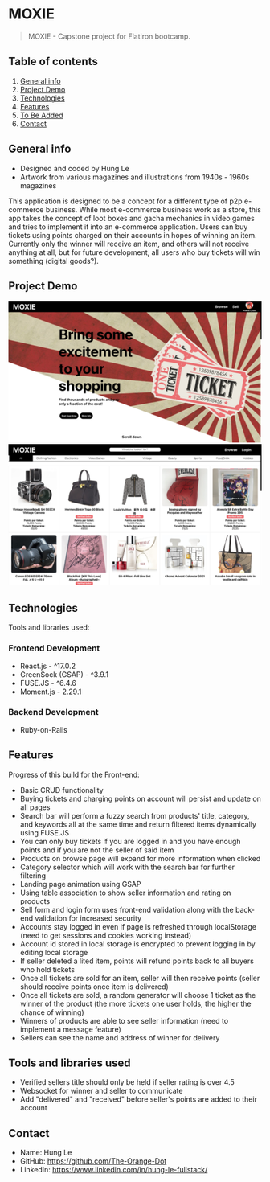 # MOXIE

> MOXIE - Capstone project for Flatiron bootcamp.

## Table of contents

1. [General info](#general)
2. [Project Demo](#project)
3. [Technologies](#technologies)
4. [Features](#features)
5. [To Be Added](#to-be-added)
6. [Contact](#contact)

<a name="general"></a>

## General info

- Designed and coded by Hung Le
- Artwork from various magazines and illustrations from 1940s - 1960s magazines

This application is designed to be a concept for a different type of p2p e-commerce business. While most e-commerce business work as a store, this app takes the concept of loot boxes and gacha mechanics in video games and tries to implement it into an e-commerce application. Users can buy tickets using points charged on their accounts in hopes of winning an item. Currently only the winner will receive an item, and others will not receive anything at all, but for future development, all users who buy tickets will win something (digital goods?).

<a name="project"></a>

## Project Demo

<div align="center">
<kbd>
<img src="./moxie-screenshot.png">
</kbd>
</div>

<div align="center">
<kbd>
<img src="./moxie-screenshot2.png">
</kbd>
</div>

<a name="technologies"></a>

## Technologies

Tools and libraries used:

### Frontend Development

- React.js - ^17.0.2
- GreenSock (GSAP) - ^3.9.1
- FUSE.JS - ^6.4.6
- Moment.js - 2.29.1

### Backend Development

- Ruby-on-Rails

<a name="features"></a>

## Features

Progress of this build for the Front-end:

- Basic CRUD functionality
- Buying tickets and charging points on account will persist and update on all pages
- Search bar will perform a fuzzy search from products' title, category, and keywords all at the same time and return filtered items dynamically using FUSE.JS
- You can only buy tickets if you are logged in and you have enough points and if you are not the seller of said item
- Products on browse page will expand for more information when clicked
- Category selector which will work with the search bar for further filtering
- Landing page animation using GSAP
- Using table association to show seller information and rating on products
- Sell form and login form uses front-end validation along with the back-end validation for increased security
- Accounts stay logged in even if page is refreshed through localStorage (need to get sessions and cookies working instead)
- Account id stored in local storage is encrypted to prevent logging in by editing local storage
- If seller deleted a lited item, points will refund points back to all buyers who hold tickets
- Once all tickets are sold for an item, seller will then receive points (seller should receive points once item is delivered)
- Once all tickets are sold, a random generator will choose 1 ticket as the winner of the product (the more tickets one user holds, the higher the chance of winning)
- Winners of products are able to see seller information (need to implement a message feature)
- Sellers can see the name and address of winner for delivery

<a name="to-be-added"></a>

## Tools and libraries used

- Verified sellers title should only be held if seller rating is over 4.5
- Websocket for winner and seller to communicate
- Add "delivered" and "received" before seller's points are added to their account

<a name="contact"></a>

## Contact

- Name: Hung Le
- GitHub: https://github.com/The-Orange-Dot
- LinkedIn: https://www.linkedin.com/in/hung-le-fullstack/
